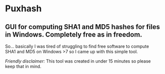 # Puxhash
GUI for computing SHA1 and MD5 hashes for files in Windows. Completely free as in freedom.
---  
So... basically I was tired of struggling to find free software to compute SHA1 and MD5 on Windows >7 so I came up with this simple tool.

_Friendly disclaimer:_ This tool was created in under 15 minutes so please keep that in mind.

